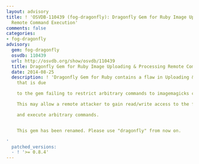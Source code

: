 ```yaml
---
layout: advisory
title: ! 'OSVDB-110439 (fog-dragonfly): Dragonfly Gem for Ruby Image Uploading & Processing
  Remote Command Execution'
comments: false
categories:
- fog-dragonfly
advisory:
  gem: fog-dragonfly
  osvdb: 110439
  url: http://osvdb.org/show/osvdb/110439
  title: Dragonfly Gem for Ruby Image Uploading & Processing Remote Command Execution
  date: 2014-08-25
  description: ! 'Dragonfly Gem for Ruby contains a flaw in Uploading & Processing
    that is due

    to the gem failing to restrict arbitrary commands to imagemagicks convert.

    This may allow a remote attacker to gain read/write access to the filesystem

    and execute arbitrary commands.


    This gem has been renamed. Please use "dragonfly" from now on.

'
  patched_versions:
  - ! '>= 0.8.4'
---
```

